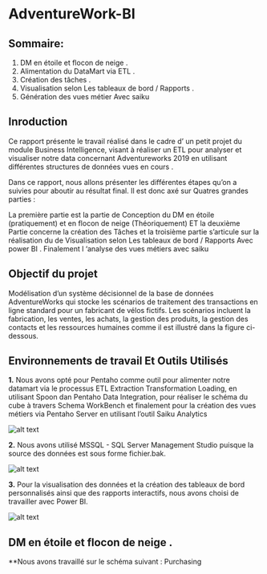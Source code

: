 # AdventureWork-BI

## Sommaire:
1. DM en étoile et flocon de neige .
2. Alimentation du DataMart via ETL .
3. Création des tâches .
4. Visualisation selon Les tableaux de bord / Rapports .
5. Génération des vues métier Avec saiku 

## Inroduction
Ce rapport présente le travail réalisé dans le cadre d’ un
petit projet du module Business Intelligence, visant à réaliser
un ETL pour analyser et visualiser notre data concernant
Adventureworks 2019 en utilisant différentes structures de
données vues en cours .

Dans ce rapport, nous allons présenter les différentes étapes
qu’on a suivies pour aboutir au résultat final. Il est donc axé sur
Quatres grandes parties :

La première partie est la partie de Conception du DM en
étoile (pratiquement) et en flocon de neige (Théoriquement)
ET la deuxième Partie concerne la création des Tâches et la
troisième partie s’articule sur la réalisation du de Visualisation
selon Les tableaux de bord / Rapports Avec power BI .
Finalement l ‘analyse des vues métiers avec saiku 

## Objectif du projet
Modélisation d’un système décisionnel de la base de données
AdventureWorks qui stocke les scénarios de traitement des
transactions en ligne standard pour un fabricant de vélos fictifs.
Les scénarios incluent la fabrication, les ventes, les achats, la
gestion des produits, la gestion des contacts et les ressources
humaines comme il est illustré dans la figure ci-dessous.

## Environnements de travail Et Outils Utilisés

**1.**
Nous avons opté pour Pentaho comme
outil pour alimenter notre datamart via le
processus ETL Extraction Transformation
Loading, en utilisant Spoon dan Pentaho
Data Integration, pour réaliser le schéma
du cube à travers Schema WorkBench et
finalement pour la création des vues
métiers via Pentaho Server en utilisant
l’outil Saiku Analytics

![alt text](https://roi4cio.com/uploads/roi/company/Pentaho.png "Penatho")

**2.**
Nous avons utilisé MSSQL - SQL Server
Management Studio puisque la source
des données est sous forme fichier.bak.

![alt text](https://consultant-webdesigner.fr/wp-content/uploads/2019/06/Logo-SQL-Server-300x243.png "Microsoft Sql Server")

**3.**
Pour la visualisation des données et la
création des tableaux de bord personnalisés
ainsi que des rapports interactifs, nous
avons choisi de travailler avec Power BI.

![alt text](https://news.microsoft.com/wp-content/uploads/prod/sites/113/2017/06/power-bi-logo.jpg "Microsoft PowerBI")

## DM en étoile et flocon de neige .
**Nous avons travaillé sur le schéma suivant : Purchasing


